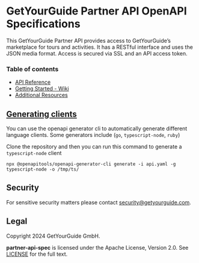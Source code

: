 # GetYourGuide Partner API OpenAPI Specifications
This GetYourGuide Partner API provides access to GetYourGuide’s marketplace for tours and activities. 
It has a RESTful interface and uses the JSON media format. Access is secured via SSL and an API access token.
### Table of contents

* [API Reference](https://code.getyourguide.com/partner-api-spec/)
* [Getting Started - Wiki](https://github.com/getyourguide/partner-api-spec/wiki/Getting-started)
* [Additional Resources](https://github.com/getyourguide/partner-api-spec/tree/main/resources)

## [Generating clients](https://openapi-generator.tech/docs/installation/)
You can use the openapi generator cli to automatically generate different language clients.
Some generators include (`go`, `typescript-node`, `ruby`)

Clone the repository and then you can run this command to generate a `typescript-node` client
```
npx @openapitools/openapi-generator-cli generate -i api.yaml -g typescript-node -o /tmp/ts/
```
## Security

For sensitive security matters please contact [security@getyourguide.com](mailto:security@getyourguide.com).

## Legal

Copyright 2024 GetYourGuide GmbH.

**partner-api-spec** is licensed under the Apache License, Version 2.0. See [LICENSE](LICENSE) for the full text.
